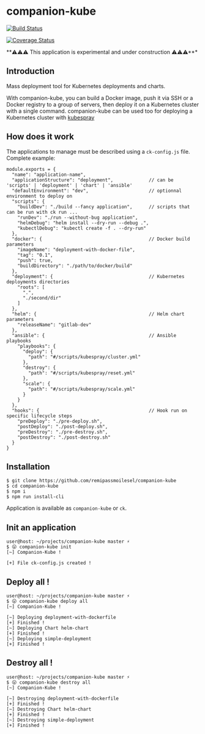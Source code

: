 # companion-kube

[![Build Status](https://travis-ci.org/remipassmoilesel/companion-kube.svg?branch=master)](https://travis-ci.org/remipassmoilesel/companion-kube)

[![Coverage Status](https://coveralls.io/repos/github/remipassmoilesel/companion-kube/badge.svg?branch=master)](https://coveralls.io/repos/github/remipassmoilesel/companion-kube/badge.svg?branch=master)

**⚠️⚠️⚠ This application is experimental and under construction ⚠️⚠️⚠***️️ 

## Introduction

Mass deployment tool for Kubernetes deployments and charts. 

With companion-kube, you can build a Docker image, push it via SSH or a Docker registry to a group of servers, 
then deploy it on a Kubernetes cluster with a single command. companion-kube can be used too for deploying a 
Kubernetes cluster with [kubespray](https://github.com/kubernetes-incubator/kubespray)

## How does it work
 
The applications to manage must be described using a `ck-config.js` file.
Complete example:
    
    module.exports = {
      "name": "application-name",
      "applicationStructure": "deployment",             // can be 'scripts' | 'deployment' | 'chart' | 'ansible'
      "defaultEnvironment": "dev",                      // optionnal environment to deploy on
      "scripts": {                              
        "buildDev": "./build --fancy application",      // scripts that can be run with ck run ...
        "runDev": "./run --without-bug application",
        "helmDebug": "helm install --dry-run --debug .",
        "kubectlDebug": "kubectl create -f . --dry-run"
      },
      "docker": {                                       // Docker build parameters
        "imageName": "deployment-with-docker-file",
        "tag": "0.1",
        "push": true,
        "buildDirectory": "./path/to/docker/build"
      },
      "deployment": {                                   // Kubernetes deployments directories
        "roots": [
          ".",
          "./second/dir"
        ]
      },
      "helm": {                                         // Helm chart parameters
        "releaseName": "gitlab-dev"
      },
      "ansible": {                                      // Ansible playbooks
        "playbooks": {
          "deploy": {
            "path": "#/scripts/kubespray/cluster.yml"
          },
          "destroy": {
            "path": "#/scripts/kubespray/reset.yml"
          },
          "scale": {
            "path": "#/scripts/kubespray/scale.yml"
          }
        }
      },
      "hooks": {                                        // Hook run on specific lifecycle steps
        "preDeploy": "./pre-deploy.sh",
        "postDeploy": "./post-deploy.sh",
        "preDestroy": "./pre-destroy.sh",
        "postDestroy": "./post-destroy.sh"
      }
    }



## Installation

    $ git clone https://github.com/remipassmoilesel/companion-kube
    $ cd companion-kube
    $ npm i
    $ npm run install-cli
    
Application is available as `companion-kube` or `ck`.

## Init an application

    user@host: ~/projects/companion-kube master ⚡
    $ 😛 companion-kube init      
    [~] Companion-Kube !
    
    [+] File ck-config.js created !
 
## Deploy all !

    user@host: ~/projects/companion-kube master ⚡                                     
    $ 😛 companion-kube deploy all
    [~] Companion-Kube !                                
    
    [~] Deploying deployment-with-dockerfile            
    [+] Finished !                                      
    [~] Deploying Chart helm-chart                      
    [+] Finished !                                      
    [~] Deploying simple-deployment                     
    [+] Finished ! 

## Destroy all !

    user@host: ~/projects/companion-kube master ⚡                                     
    $ 😛 companion-kube destroy all  
    [~] Companion-Kube !                                
    
    [~] Destroying deployment-with-dockerfile           
    [+] Finished !                                      
    [~] Destroying Chart helm-chart                     
    [+] Finished !                                      
    [~] Destroying simple-deployment                    
    [+] Finished !                                      
                                                        

